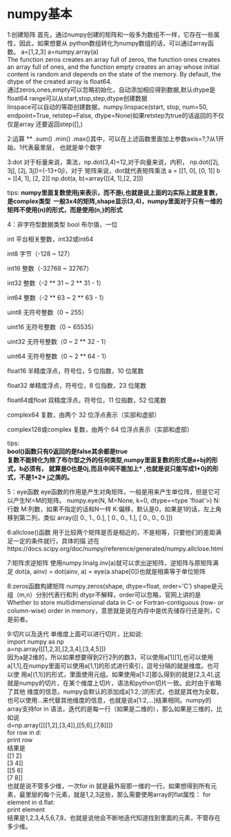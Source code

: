 <h1>numpy基本</h1>

1:创建矩阵
首先，通过numpy创建的矩阵和一般多为数组不一样，它存在一些属性，因此，如果想要从
python数组转化为numpy数组的话，可以通过array函数。
a=[1,2,3] a=numpy.array(a)<br/>
The function zeros creates an array full of zeros, the function ones creates an 
array full of ones, and the function empty creates an array whose initial content 
is random and depends on the state of the memory. By default, the dtype of the 
created array is float64.<br/>
通过zeros,ones,empty可以忽略初始化，自动添加相应得到数据,默认dtype是float64
range可以从start,stop,step,dtype创建数据<br/>
linspace可以自动的等距创建数据，numpy.linspace(start, stop, num=50, endpoint=True, retstep=False, dtype=None)如果retstep为true的话返回的不仅仅是array
还要返回step([],)<br/>

2:运算
**
.sum() .min() .max()其中，可以在上述函数里面加上参数axis=?,?从1开始，1代表最里层，
也就是单个数字

3:dot
对于标量来说，乘法，np.dot(3,4)=12,对于向量来说，内积， np.dot([2j, 3j], [2j, 3j])=(-13+0j)，对于
矩阵来说，dot就代表矩阵乘法 
a = [[1, 0], [0, 1]]
b = [[4, 1], [2, 2]]
np.dot(a, b)=array([[4, 1],[2, 2]])

tips:
<B>
  numpy里面复数使用j来表示，而不是i,也就是说上面的2j实际上就是复数，是complex类型
  一般3x4的矩阵,shape显示(3,4)，numpy里面对于只有一维的矩阵不使用(n)的形式，而是使用(n,)的形式
</B>

4：非字符型数据类型
bool	布尔值，一位

int	平台相关整数，int32或int64

int8	字节（-128 ~ 127）

int16	整数（-32768 ~ 32767）

int32	整数（-2 ** 31 ~ 2 ** 31 - 1）

int64	整数（-2 ** 63 ~ 2 ** 63 - 1）

uint8	无符号整数（0 ~ 255）

uint16	无符号整数（0 ~ 65535）

uint32	无符号整数（0 ~ 2 ** 32 - 1）

uint64	无符号整数（0 ~ 2 ** 64 - 1）

float16	半精度浮点，符号位，5 位指数，10 位尾数

float32	单精度浮点，符号位，8 位指数，23 位尾数

float64或float	双精度浮点，符号位，11 位指数，52 位尾数

complex64	复数，由两个 32 位浮点表示（实部和虚部）

complex128或complex	复数，由两个 64 位浮点表示（实部和虚部）

tips:</br><B>
bool()函数只有0返回的是false其余都是true</br>
复数不能转化为除了布尔型之外的任何类型,numpy里面复数的形式是a+bj的形式，b必须有，
就算是0也是0j,而且中间不能加上* ,也就是说只能写成1+0j的形式，不是1+2* j之类的。
</B>

5：eye函数
eye函数的作用是产生对角矩阵，一般是用来产生单位阵，但是它可以产生N!=M的矩阵。
numpy.eye(N, M=None, k=0, dtype=<type 'float'>)
N:行数
M:列数，如果不指定的话和N一样
K:偏移，默认是0，如果是1的话，左上角移到第二列，类似
array([[ 0.,  1.,  0.],
       [ 0.,  0.,  1.],
       [ 0.,  0.,  0.]])
</br>

6:allclose()函数
用于比较两个矩阵是否是相近的，不是相等，只要他们的差距满足一定的条件就行，具体的描
述在https://docs.scipy.org/doc/numpy/reference/generated/numpy.allclose.html
</br>

7:矩阵求逆矩阵
使用numpy.linalg.inv(a)就可以求出逆矩阵，逆矩阵与原矩阵满足
dot(a, ainv) = dot(ainv, a) = eye(a.shape[0])也就是相乘等于单位矩阵

8:zeros函数构建矩阵
numpy.zeros(shape, dtype=float, order='C')
shape是元组（m,n）分别代表行和列
dtypr不解释，order可以忽略，官网上讲的是Whether to store multidimensional data in C- or Fortran-contiguous (row- or column-wise) order in memory，意思就是说在内存中是优先储存行还是列，C是前者。

9:切片以及迭代
单维度上面可以进行切片，比如说:</br>
import numpy as np</br>
a=np.array([[1,2,3],[2,3,4],[3,4,5]])</br>
因为a是2维的，所以如果想要得到2行2列的数3，可以使用a[1][1],也可以使用a[1,1],在numpy里面可以使用a[1,1]的形式进行索引，逗号分隔的就是维度。也可以使
用a[(1,1)]的形式，里面使用元组。如果使用a[1:2]那么得到的就是[2,3,4],这就是numpy的切片，在某个维度上切片，语法和python切片一致。此时由于省略了其他
维度的信息，numpy会默认的添加成a[1:2,:]的形式，也就是其他为全取，也可以使用...来代替其他维度的信息，也就是说a[1:2,...]结果相同。numpy的array支持for in 语法，迭代的是每一行（如果是二维的），那么如果是三维的，比如说</br>
d=np.array([[[1,2],[3,4]],[[5,6],[7,8]]])</br>
for row in d:</br>
  print row</br>
结果是</br>
[[1 2]</br>
 [3 4]]</br>
[[5 6]</br>
 [7 8]]</br>
 也就是说不管多少维，一次for in 就是最外层那一维的一行。如果想得到所有元素，最里层的每个元素，就是1,2,3这些，那么需要使用array的flat属性：
 for element in d.flat:</br>
  print element</br>
 结果是1,2,3,4,5,6,7,8，也就是说他会不断地迭代知道找到里面的元素，不管存在多少维。</br>

